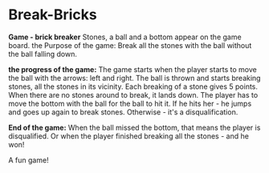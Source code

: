 # Break-Bricks


**Game - brick breaker**
Stones, a ball and a bottom appear on the game board.
the Purpose of the game:
Break all the stones with the ball without the ball falling down.

**the progress of the game:**
The game starts when the player starts to move the ball with the arrows: left and right. 
The ball is thrown and starts breaking stones, all the stones in its vicinity. Each breaking of a stone gives 5 points. 
When there are no stones around to break, it lands down. The player has to move the bottom with the ball for the ball to hit it. 
If he hits her - he jumps and goes up again to break stones. Otherwise - it's a disqualification.

**End of the game:**
When the ball missed the bottom, that means the player is disqualified.
Or when the player finished breaking all the stones - and he won!


A fun game!
